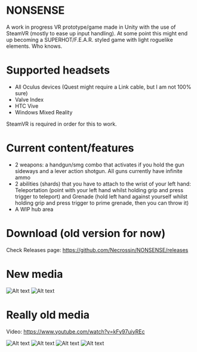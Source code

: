 # NONSENSE
 
A work in progress VR prototype/game made in Unity with the use of SteamVR (mostly to ease up input handling).
At some point this might end up becoming a SUPERHOT/F.E.A.R. styled game with light roguelike elements. Who knows.

# Supported headsets

- All Oculus devices (Quest might require a Link cable, but I am not 100% sure)
- Valve Index
- HTC Vive
- Windows Mixed Reality

SteamVR is required in order for this to work.

# Current content/features

- 2 weapons: a handgun/smg combo that activates if you hold the gun sideways and a lever action shotgun. All guns currently have infinite ammo
- 2 abilities (shards) that you have to attach to the wrist of your left hand: Teleportation (point with your left hand whilst holding grip and press trigger to teleport) and Grenade (hold left hand against yourself whilst holding grip and press trigger to prime grenade, then you can throw it)
- A WIP hub area

# Download (old version for now)

Check Releases page: https://github.com/Necrossin/NONSENSE/releases

# New media

![Alt text](https://i.imgur.com/W6K0F5c.png?raw=true "New Hub")
![Alt text](https://i.imgur.com/FRdPWYR.jpeg?raw=true "New WIP rig")

# Really old media

Video: https://www.youtube.com/watch?v=kFy97uiyREc

![Alt text](https://i.imgur.com/Exu0Zgp.jpg?raw=true "Screenshot #1")
![Alt text](https://i.imgur.com/FvKD73R.jpg?raw=true "Screenshot #2")
![Alt text](https://i.imgur.com/AkbNf14.jpg?raw=true "Screenshot #3")
![Alt text](https://i.imgur.com/To4uD5W.jpg?raw=true "Screenshot #4")
